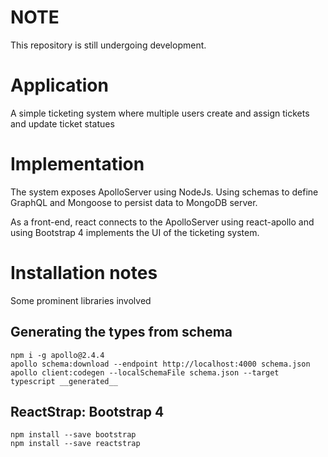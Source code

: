 # NOTE
This repository is still undergoing development.

# Application
A simple ticketing system where multiple users create and assign tickets and update ticket statues

# Implementation
The system exposes ApolloServer using NodeJs. Using schemas to define GraphQL and Mongoose to persist data to MongoDB server.

As a front-end, react connects to the ApolloServer using react-apollo and using Bootstrap 4 implements the UI of the ticketing system.


# Installation notes
Some prominent libraries involved
## Generating the types from schema
    npm i -g apollo@2.4.4
    apollo schema:download --endpoint http://localhost:4000 schema.json    
    apollo client:codegen --localSchemaFile schema.json --target typescript __generated__
## ReactStrap: Bootstrap 4
    npm install --save bootstrap
    npm install --save reactstrap

